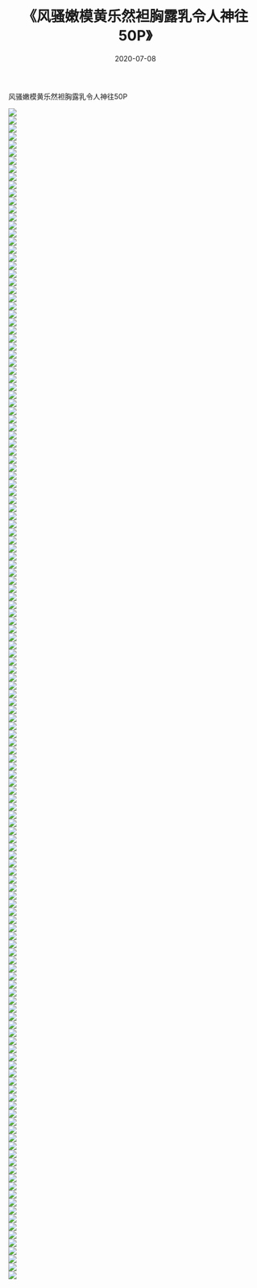 ﻿---
layout: post
title:  《风骚嫩模黄乐然袒胸露乳令人神往50P》
date:   2020-07-08
img: http://pic.660000.xyz/1:/性感/2020/风骚嫩模黄乐然袒胸露乳令人神往50P/000.jpg
categories: [美女, 清纯, 唯美]
---

风骚嫩模黄乐然袒胸露乳令人神往50P

  ![](http://pic.660000.xyz/1:/性感/2020/风骚嫩模黄乐然袒胸露乳令人神往50P/001.jpg) <br> ![](http://pic.660000.xyz/1:/性感/2020/风骚嫩模黄乐然袒胸露乳令人神往50P/002.jpg) <br> ![](http://pic.660000.xyz/1:/性感/2020/风骚嫩模黄乐然袒胸露乳令人神往50P/003.jpg) <br> ![](http://pic.660000.xyz/1:/性感/2020/风骚嫩模黄乐然袒胸露乳令人神往50P/004.jpg) <br> ![](http://pic.660000.xyz/1:/性感/2020/风骚嫩模黄乐然袒胸露乳令人神往50P/005.jpg) <br> ![](http://pic.660000.xyz/1:/性感/2020/风骚嫩模黄乐然袒胸露乳令人神往50P/006.jpg) <br> ![](http://pic.660000.xyz/1:/性感/2020/风骚嫩模黄乐然袒胸露乳令人神往50P/007.jpg) <br> ![](http://pic.660000.xyz/1:/性感/2020/风骚嫩模黄乐然袒胸露乳令人神往50P/008.jpg) <br> ![](http://pic.660000.xyz/1:/性感/2020/风骚嫩模黄乐然袒胸露乳令人神往50P/009.jpg) <br> ![](http://pic.660000.xyz/1:/性感/2020/风骚嫩模黄乐然袒胸露乳令人神往50P/010.jpg) <br> ![](http://pic.660000.xyz/1:/性感/2020/风骚嫩模黄乐然袒胸露乳令人神往50P/011.jpg) <br> ![](http://pic.660000.xyz/1:/性感/2020/风骚嫩模黄乐然袒胸露乳令人神往50P/012.jpg) <br> ![](http://pic.660000.xyz/1:/性感/2020/风骚嫩模黄乐然袒胸露乳令人神往50P/013.jpg) <br> ![](http://pic.660000.xyz/1:/性感/2020/风骚嫩模黄乐然袒胸露乳令人神往50P/014.jpg) <br> ![](http://pic.660000.xyz/1:/性感/2020/风骚嫩模黄乐然袒胸露乳令人神往50P/015.jpg) <br> ![](http://pic.660000.xyz/1:/性感/2020/风骚嫩模黄乐然袒胸露乳令人神往50P/016.jpg) <br> ![](http://pic.660000.xyz/1:/性感/2020/风骚嫩模黄乐然袒胸露乳令人神往50P/017.jpg) <br> ![](http://pic.660000.xyz/1:/性感/2020/风骚嫩模黄乐然袒胸露乳令人神往50P/018.jpg) <br> ![](http://pic.660000.xyz/1:/性感/2020/风骚嫩模黄乐然袒胸露乳令人神往50P/019.jpg) <br> ![](http://pic.660000.xyz/1:/性感/2020/风骚嫩模黄乐然袒胸露乳令人神往50P/020.jpg) <br> ![](http://pic.660000.xyz/1:/性感/2020/风骚嫩模黄乐然袒胸露乳令人神往50P/021.jpg) <br> ![](http://pic.660000.xyz/1:/性感/2020/风骚嫩模黄乐然袒胸露乳令人神往50P/022.jpg) <br> ![](http://pic.660000.xyz/1:/性感/2020/风骚嫩模黄乐然袒胸露乳令人神往50P/023.jpg) <br> ![](http://pic.660000.xyz/1:/性感/2020/风骚嫩模黄乐然袒胸露乳令人神往50P/024.jpg) <br> ![](http://pic.660000.xyz/1:/性感/2020/风骚嫩模黄乐然袒胸露乳令人神往50P/025.jpg) <br> ![](http://pic.660000.xyz/1:/性感/2020/风骚嫩模黄乐然袒胸露乳令人神往50P/026.jpg) <br> ![](http://pic.660000.xyz/1:/性感/2020/风骚嫩模黄乐然袒胸露乳令人神往50P/027.jpg) <br> ![](http://pic.660000.xyz/1:/性感/2020/风骚嫩模黄乐然袒胸露乳令人神往50P/028.jpg) <br> ![](http://pic.660000.xyz/1:/性感/2020/风骚嫩模黄乐然袒胸露乳令人神往50P/029.jpg) <br> ![](http://pic.660000.xyz/1:/性感/2020/风骚嫩模黄乐然袒胸露乳令人神往50P/030.jpg) <br> ![](http://pic.660000.xyz/1:/性感/2020/风骚嫩模黄乐然袒胸露乳令人神往50P/031.jpg) <br> ![](http://pic.660000.xyz/1:/性感/2020/风骚嫩模黄乐然袒胸露乳令人神往50P/032.jpg) <br> ![](http://pic.660000.xyz/1:/性感/2020/风骚嫩模黄乐然袒胸露乳令人神往50P/033.jpg) <br> ![](http://pic.660000.xyz/1:/性感/2020/风骚嫩模黄乐然袒胸露乳令人神往50P/034.jpg) <br> ![](http://pic.660000.xyz/1:/性感/2020/风骚嫩模黄乐然袒胸露乳令人神往50P/035.jpg) <br> ![](http://pic.660000.xyz/1:/性感/2020/风骚嫩模黄乐然袒胸露乳令人神往50P/036.jpg) <br> ![](http://pic.660000.xyz/1:/性感/2020/风骚嫩模黄乐然袒胸露乳令人神往50P/037.jpg) <br> ![](http://pic.660000.xyz/1:/性感/2020/风骚嫩模黄乐然袒胸露乳令人神往50P/038.jpg) <br> ![](http://pic.660000.xyz/1:/性感/2020/风骚嫩模黄乐然袒胸露乳令人神往50P/039.jpg) <br> ![](http://pic.660000.xyz/1:/性感/2020/风骚嫩模黄乐然袒胸露乳令人神往50P/040.jpg) <br> ![](http://pic.660000.xyz/1:/性感/2020/风骚嫩模黄乐然袒胸露乳令人神往50P/041.jpg) <br> ![](http://pic.660000.xyz/1:/性感/2020/风骚嫩模黄乐然袒胸露乳令人神往50P/042.jpg) <br> ![](http://pic.660000.xyz/1:/性感/2020/风骚嫩模黄乐然袒胸露乳令人神往50P/043.jpg) <br> ![](http://pic.660000.xyz/1:/性感/2020/风骚嫩模黄乐然袒胸露乳令人神往50P/044.jpg) <br> ![](http://pic.660000.xyz/1:/性感/2020/风骚嫩模黄乐然袒胸露乳令人神往50P/045.jpg) <br> ![](http://pic.660000.xyz/1:/性感/2020/风骚嫩模黄乐然袒胸露乳令人神往50P/046.jpg) <br> ![](http://pic.660000.xyz/1:/性感/2020/风骚嫩模黄乐然袒胸露乳令人神往50P/047.jpg) <br> ![](http://pic.660000.xyz/1:/性感/2020/风骚嫩模黄乐然袒胸露乳令人神往50P/048.jpg) <br> ![](http://pic.660000.xyz/1:/性感/2020/风骚嫩模黄乐然袒胸露乳令人神往50P/049.jpg) <br> ![](http://pic.660000.xyz/1:/性感/2020/风骚嫩模黄乐然袒胸露乳令人神往50P/050.jpg) <br> ![](http://pic.660000.xyz/1:/性感/2020/风骚嫩模黄乐然袒胸露乳令人神往50P/051.jpg) <br> ![](http://pic.660000.xyz/1:/性感/2020/风骚嫩模黄乐然袒胸露乳令人神往50P/052.jpg) <br> ![](http://pic.660000.xyz/1:/性感/2020/风骚嫩模黄乐然袒胸露乳令人神往50P/053.jpg) <br> ![](http://pic.660000.xyz/1:/性感/2020/风骚嫩模黄乐然袒胸露乳令人神往50P/054.jpg) <br> ![](http://pic.660000.xyz/1:/性感/2020/风骚嫩模黄乐然袒胸露乳令人神往50P/055.jpg) <br> ![](http://pic.660000.xyz/1:/性感/2020/风骚嫩模黄乐然袒胸露乳令人神往50P/056.jpg) <br> ![](http://pic.660000.xyz/1:/性感/2020/风骚嫩模黄乐然袒胸露乳令人神往50P/057.jpg) <br> ![](http://pic.660000.xyz/1:/性感/2020/风骚嫩模黄乐然袒胸露乳令人神往50P/058.jpg) <br> ![](http://pic.660000.xyz/1:/性感/2020/风骚嫩模黄乐然袒胸露乳令人神往50P/059.jpg) <br> ![](http://pic.660000.xyz/1:/性感/2020/风骚嫩模黄乐然袒胸露乳令人神往50P/060.jpg) <br> ![](http://pic.660000.xyz/1:/性感/2020/风骚嫩模黄乐然袒胸露乳令人神往50P/061.jpg) <br> ![](http://pic.660000.xyz/1:/性感/2020/风骚嫩模黄乐然袒胸露乳令人神往50P/062.jpg) <br> ![](http://pic.660000.xyz/1:/性感/2020/风骚嫩模黄乐然袒胸露乳令人神往50P/063.jpg) <br> ![](http://pic.660000.xyz/1:/性感/2020/风骚嫩模黄乐然袒胸露乳令人神往50P/064.jpg) <br> ![](http://pic.660000.xyz/1:/性感/2020/风骚嫩模黄乐然袒胸露乳令人神往50P/065.jpg) <br> ![](http://pic.660000.xyz/1:/性感/2020/风骚嫩模黄乐然袒胸露乳令人神往50P/066.jpg) <br> ![](http://pic.660000.xyz/1:/性感/2020/风骚嫩模黄乐然袒胸露乳令人神往50P/067.jpg) <br> ![](http://pic.660000.xyz/1:/性感/2020/风骚嫩模黄乐然袒胸露乳令人神往50P/068.jpg) <br> ![](http://pic.660000.xyz/1:/性感/2020/风骚嫩模黄乐然袒胸露乳令人神往50P/069.jpg) <br> ![](http://pic.660000.xyz/1:/性感/2020/风骚嫩模黄乐然袒胸露乳令人神往50P/070.jpg) <br> ![](http://pic.660000.xyz/1:/性感/2020/风骚嫩模黄乐然袒胸露乳令人神往50P/071.jpg) <br> ![](http://pic.660000.xyz/1:/性感/2020/风骚嫩模黄乐然袒胸露乳令人神往50P/072.jpg) <br> ![](http://pic.660000.xyz/1:/性感/2020/风骚嫩模黄乐然袒胸露乳令人神往50P/073.jpg) <br> ![](http://pic.660000.xyz/1:/性感/2020/风骚嫩模黄乐然袒胸露乳令人神往50P/074.jpg) <br> ![](http://pic.660000.xyz/1:/性感/2020/风骚嫩模黄乐然袒胸露乳令人神往50P/075.jpg) <br> ![](http://pic.660000.xyz/1:/性感/2020/风骚嫩模黄乐然袒胸露乳令人神往50P/076.jpg) <br> ![](http://pic.660000.xyz/1:/性感/2020/风骚嫩模黄乐然袒胸露乳令人神往50P/077.jpg) <br> ![](http://pic.660000.xyz/1:/性感/2020/风骚嫩模黄乐然袒胸露乳令人神往50P/078.jpg) <br> ![](http://pic.660000.xyz/1:/性感/2020/风骚嫩模黄乐然袒胸露乳令人神往50P/079.jpg) <br> ![](http://pic.660000.xyz/1:/性感/2020/风骚嫩模黄乐然袒胸露乳令人神往50P/080.jpg) <br> ![](http://pic.660000.xyz/1:/性感/2020/风骚嫩模黄乐然袒胸露乳令人神往50P/081.jpg) <br> ![](http://pic.660000.xyz/1:/性感/2020/风骚嫩模黄乐然袒胸露乳令人神往50P/082.jpg) <br> ![](http://pic.660000.xyz/1:/性感/2020/风骚嫩模黄乐然袒胸露乳令人神往50P/083.jpg) <br> ![](http://pic.660000.xyz/1:/性感/2020/风骚嫩模黄乐然袒胸露乳令人神往50P/084.jpg) <br> ![](http://pic.660000.xyz/1:/性感/2020/风骚嫩模黄乐然袒胸露乳令人神往50P/085.jpg) <br> ![](http://pic.660000.xyz/1:/性感/2020/风骚嫩模黄乐然袒胸露乳令人神往50P/086.jpg) <br> ![](http://pic.660000.xyz/1:/性感/2020/风骚嫩模黄乐然袒胸露乳令人神往50P/087.jpg) <br> ![](http://pic.660000.xyz/1:/性感/2020/风骚嫩模黄乐然袒胸露乳令人神往50P/088.jpg) <br> ![](http://pic.660000.xyz/1:/性感/2020/风骚嫩模黄乐然袒胸露乳令人神往50P/089.jpg) <br> ![](http://pic.660000.xyz/1:/性感/2020/风骚嫩模黄乐然袒胸露乳令人神往50P/090.jpg) <br> ![](http://pic.660000.xyz/1:/性感/2020/风骚嫩模黄乐然袒胸露乳令人神往50P/091.jpg) <br> ![](http://pic.660000.xyz/1:/性感/2020/风骚嫩模黄乐然袒胸露乳令人神往50P/092.jpg) <br> ![](http://pic.660000.xyz/1:/性感/2020/风骚嫩模黄乐然袒胸露乳令人神往50P/093.jpg) <br> ![](http://pic.660000.xyz/1:/性感/2020/风骚嫩模黄乐然袒胸露乳令人神往50P/094.jpg) <br> ![](http://pic.660000.xyz/1:/性感/2020/风骚嫩模黄乐然袒胸露乳令人神往50P/095.jpg) <br> ![](http://pic.660000.xyz/1:/性感/2020/风骚嫩模黄乐然袒胸露乳令人神往50P/096.jpg) <br> ![](http://pic.660000.xyz/1:/性感/2020/风骚嫩模黄乐然袒胸露乳令人神往50P/097.jpg) <br> ![](http://pic.660000.xyz/1:/性感/2020/风骚嫩模黄乐然袒胸露乳令人神往50P/098.jpg) <br> ![](http://pic.660000.xyz/1:/性感/2020/风骚嫩模黄乐然袒胸露乳令人神往50P/099.jpg) <br> ![](http://pic.660000.xyz/1:/性感/2020/风骚嫩模黄乐然袒胸露乳令人神往50P/100.jpg) <br> ![](http://pic.660000.xyz/1:/性感/2020/风骚嫩模黄乐然袒胸露乳令人神往50P/101.jpg) <br> ![](http://pic.660000.xyz/1:/性感/2020/风骚嫩模黄乐然袒胸露乳令人神往50P/102.jpg) <br> ![](http://pic.660000.xyz/1:/性感/2020/风骚嫩模黄乐然袒胸露乳令人神往50P/103.jpg) <br> ![](http://pic.660000.xyz/1:/性感/2020/风骚嫩模黄乐然袒胸露乳令人神往50P/104.jpg) <br> ![](http://pic.660000.xyz/1:/性感/2020/风骚嫩模黄乐然袒胸露乳令人神往50P/105.jpg) <br> ![](http://pic.660000.xyz/1:/性感/2020/风骚嫩模黄乐然袒胸露乳令人神往50P/106.jpg) <br> ![](http://pic.660000.xyz/1:/性感/2020/风骚嫩模黄乐然袒胸露乳令人神往50P/107.jpg) <br> ![](http://pic.660000.xyz/1:/性感/2020/风骚嫩模黄乐然袒胸露乳令人神往50P/108.jpg) <br> ![](http://pic.660000.xyz/1:/性感/2020/风骚嫩模黄乐然袒胸露乳令人神往50P/109.jpg) <br> ![](http://pic.660000.xyz/1:/性感/2020/风骚嫩模黄乐然袒胸露乳令人神往50P/110.jpg) <br> ![](http://pic.660000.xyz/1:/性感/2020/风骚嫩模黄乐然袒胸露乳令人神往50P/111.jpg) <br> ![](http://pic.660000.xyz/1:/性感/2020/风骚嫩模黄乐然袒胸露乳令人神往50P/112.jpg) <br> ![](http://pic.660000.xyz/1:/性感/2020/风骚嫩模黄乐然袒胸露乳令人神往50P/113.jpg) <br> ![](http://pic.660000.xyz/1:/性感/2020/风骚嫩模黄乐然袒胸露乳令人神往50P/114.jpg) <br> ![](http://pic.660000.xyz/1:/性感/2020/风骚嫩模黄乐然袒胸露乳令人神往50P/115.jpg) <br> ![](http://pic.660000.xyz/1:/性感/2020/风骚嫩模黄乐然袒胸露乳令人神往50P/116.jpg) <br> ![](http://pic.660000.xyz/1:/性感/2020/风骚嫩模黄乐然袒胸露乳令人神往50P/117.jpg) <br> ![](http://pic.660000.xyz/1:/性感/2020/风骚嫩模黄乐然袒胸露乳令人神往50P/118.jpg) <br> ![](http://pic.660000.xyz/1:/性感/2020/风骚嫩模黄乐然袒胸露乳令人神往50P/119.jpg) <br> ![](http://pic.660000.xyz/1:/性感/2020/风骚嫩模黄乐然袒胸露乳令人神往50P/120.jpg) <br> ![](http://pic.660000.xyz/1:/性感/2020/风骚嫩模黄乐然袒胸露乳令人神往50P/121.jpg) <br> ![](http://pic.660000.xyz/1:/性感/2020/风骚嫩模黄乐然袒胸露乳令人神往50P/122.jpg) <br> ![](http://pic.660000.xyz/1:/性感/2020/风骚嫩模黄乐然袒胸露乳令人神往50P/123.jpg) <br> ![](http://pic.660000.xyz/1:/性感/2020/风骚嫩模黄乐然袒胸露乳令人神往50P/124.jpg) <br> ![](http://pic.660000.xyz/1:/性感/2020/风骚嫩模黄乐然袒胸露乳令人神往50P/125.jpg) <br> ![](http://pic.660000.xyz/1:/性感/2020/风骚嫩模黄乐然袒胸露乳令人神往50P/126.jpg) <br> ![](http://pic.660000.xyz/1:/性感/2020/风骚嫩模黄乐然袒胸露乳令人神往50P/127.jpg) <br> ![](http://pic.660000.xyz/1:/性感/2020/风骚嫩模黄乐然袒胸露乳令人神往50P/128.jpg) <br> ![](http://pic.660000.xyz/1:/性感/2020/风骚嫩模黄乐然袒胸露乳令人神往50P/129.jpg) <br> ![](http://pic.660000.xyz/1:/性感/2020/风骚嫩模黄乐然袒胸露乳令人神往50P/130.jpg) <br> ![](http://pic.660000.xyz/1:/性感/2020/风骚嫩模黄乐然袒胸露乳令人神往50P/131.jpg) <br> ![](http://pic.660000.xyz/1:/性感/2020/风骚嫩模黄乐然袒胸露乳令人神往50P/132.jpg) <br> ![](http://pic.660000.xyz/1:/性感/2020/风骚嫩模黄乐然袒胸露乳令人神往50P/133.jpg) <br> ![](http://pic.660000.xyz/1:/性感/2020/风骚嫩模黄乐然袒胸露乳令人神往50P/134.jpg) <br> ![](http://pic.660000.xyz/1:/性感/2020/风骚嫩模黄乐然袒胸露乳令人神往50P/135.jpg) <br> ![](http://pic.660000.xyz/1:/性感/2020/风骚嫩模黄乐然袒胸露乳令人神往50P/136.jpg) <br> ![](http://pic.660000.xyz/1:/性感/2020/风骚嫩模黄乐然袒胸露乳令人神往50P/137.jpg) <br> ![](http://pic.660000.xyz/1:/性感/2020/风骚嫩模黄乐然袒胸露乳令人神往50P/138.jpg) <br> ![](http://pic.660000.xyz/1:/性感/2020/风骚嫩模黄乐然袒胸露乳令人神往50P/139.jpg) <br> ![](http://pic.660000.xyz/1:/性感/2020/风骚嫩模黄乐然袒胸露乳令人神往50P/140.jpg) <br> ![](http://pic.660000.xyz/1:/性感/2020/风骚嫩模黄乐然袒胸露乳令人神往50P/141.jpg) <br> ![](http://pic.660000.xyz/1:/性感/2020/风骚嫩模黄乐然袒胸露乳令人神往50P/142.jpg) <br> ![](http://pic.660000.xyz/1:/性感/2020/风骚嫩模黄乐然袒胸露乳令人神往50P/143.jpg) <br> ![](http://pic.660000.xyz/1:/性感/2020/风骚嫩模黄乐然袒胸露乳令人神往50P/144.jpg) <br> ![](http://pic.660000.xyz/1:/性感/2020/风骚嫩模黄乐然袒胸露乳令人神往50P/145.jpg) <br>